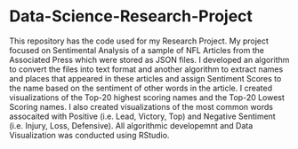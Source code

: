 # Data-Science-Research-Project
This repository has the code used for my Research Project. My project focused on Sentimental Analysis of a sample of NFL Articles from the Associated Press which were stored as JSON files. I developed an algorithm to convert the files into text format and another algorithm to extract names and places that appeared in these articles and assign Sentiment Scores to the name based on the sentiment of other words in the article. I created visualizations of the Top-20 highest scoring names and the Top-20 Lowest Scoring names. I also created visualizations of the most common words assocaited with Positive (i.e. Lead, Victory, Top) and Negative Sentiment (i.e. Injury, Loss, Defensive). All algorithmic developemnt and Data Visualization was conducted using RStudio.
